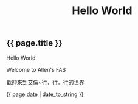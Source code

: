 ﻿---
layout: post
title: Hello World
tags:
 - hello
---

<h2>{{ page.title }}</h2>
<p>Hello World</p>
<p>Welcome to Allen's FAS</p>
<p>歡迎來到艾倫~行．行．行的世界</p>
<p>{{ page.date | date_to_string }}</p>